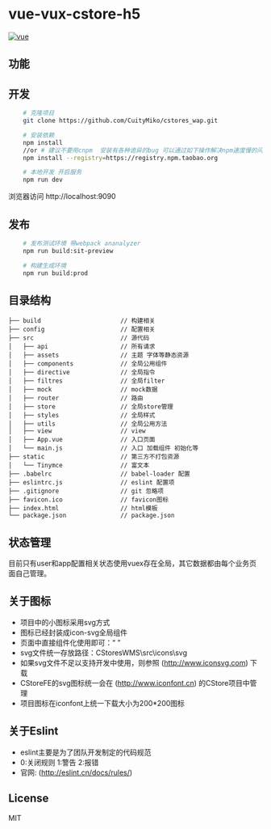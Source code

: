 # vue-vux-cstore-h5 #

[![vue](https://img.shields.io/badge/vue-2.4.2-brightgreen.svg)](https://github.com/vuejs/vue)

## 功能 ##

## 开发 ##

```bash
    # 克隆项目
    git clone https://github.com/CuityMiko/cstores_wap.git

    # 安装依赖
    npm install
    //or # 建议不要用cnpm  安装有各种诡异的bug 可以通过如下操作解决npm速度慢的问题
    npm install --registry=https://registry.npm.taobao.org

    # 本地开发 开启服务
    npm run dev
```

浏览器访问 http://localhost:9090

## 发布 ##

```bash
    # 发布测试环境 带webpack ananalyzer
    npm run build:sit-preview

    # 构建生成环境
    npm run build:prod
```

## 目录结构 ##

```shell
├── build                      // 构建相关  
├── config                     // 配置相关
├── src                        // 源代码
│   ├── api                    // 所有请求
│   ├── assets                 // 主题 字体等静态资源
│   ├── components             // 全局公用组件
│   ├── directive              // 全局指令
│   ├── filtres                // 全局filter
│   ├── mock                   // mock数据
│   ├── router                 // 路由
│   ├── store                  // 全局store管理
│   ├── styles                 // 全局样式
│   ├── utils                  // 全局公用方法
│   ├── view                   // view
│   ├── App.vue                // 入口页面
│   └── main.js                // 入口 加载组件 初始化等
├── static                     // 第三方不打包资源
│   └── Tinymce                // 富文本
├── .babelrc                   // babel-loader 配置
├── eslintrc.js                // eslint 配置项
├── .gitignore                 // git 忽略项
├── favicon.ico                // favicon图标
├── index.html                 // html模板
└── package.json               // package.json

```

## 状态管理 ##

目前只有user和app配置相关状态使用vuex存在全局，其它数据都由每个业务页面自己管理。

## 关于图标 ##

- 项目中的小图标采用svg方式
- 图标已经封装成icon-svg全局组件
- 页面中直接组件化使用即可：“ <icon-svg icon-class="upper7"></icon-svg> ”
- svg文件统一存放路径：CStoresWMS\src\icons\svg
- 如果svg文件不足以支持开发中使用，则参照 (http://www.iconsvg.com) 下载
- CStoreFE的svg图标统一会在 (http://www.iconfont.cn) 的CStore项目中管理
- 项目图标在iconfont上统一下载大小为200*200图标

## 关于Eslint ##

- eslint主要是为了团队开发制定的代码规范
- 0:关闭规则 1:警告 2:报错
- 官网: (http://eslint.cn/docs/rules/)

## License ##

MIT

